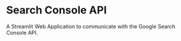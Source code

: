 # Search Console API
 A Streamlit Web Application to communicate with the Google Search Console API.
